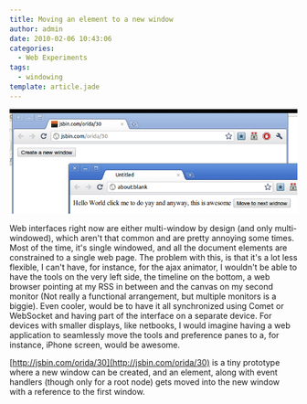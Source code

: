 ```yaml
---
title: Moving an element to a new window
author: admin
date: 2010-02-06 10:43:06
categories:
  - Web Experiments
tags:
  - windowing
template: article.jade
---
```


[![](Screenshot1.png "Screenshot")](Screenshot1.png)

Web interfaces right now are either multi-window by design (and only multi-windowed), which aren't that common and are pretty annoying some times. Most of the time, it's single windowed, and all the document elements are constrained to a single web page. The problem with this, is that it's a lot less flexible, I can't have, for instance, for the ajax animator, I wouldn't be able to have the tools on the very left side, the timeline on the bottom, a web browser pointing at my RSS in between and the canvas on my second monitor (Not really a functional arrangement, but multiple monitors is a biggie). Even cooler, would be to have it all synchronized using Comet or WebSocket and having part of the interface on a separate device. For devices with smaller displays, like netbooks, I would imagine having a web application to seamlessly move the tools and preference panes to a, for instance, iPhone screen, would be awesome.

[http://jsbin.com/orida/30](http://jsbin.com/orida/30) is a tiny prototype where a new window can be created, and an element, along with event handlers (though only for a root node) gets moved into the new window with a reference to the first window.
